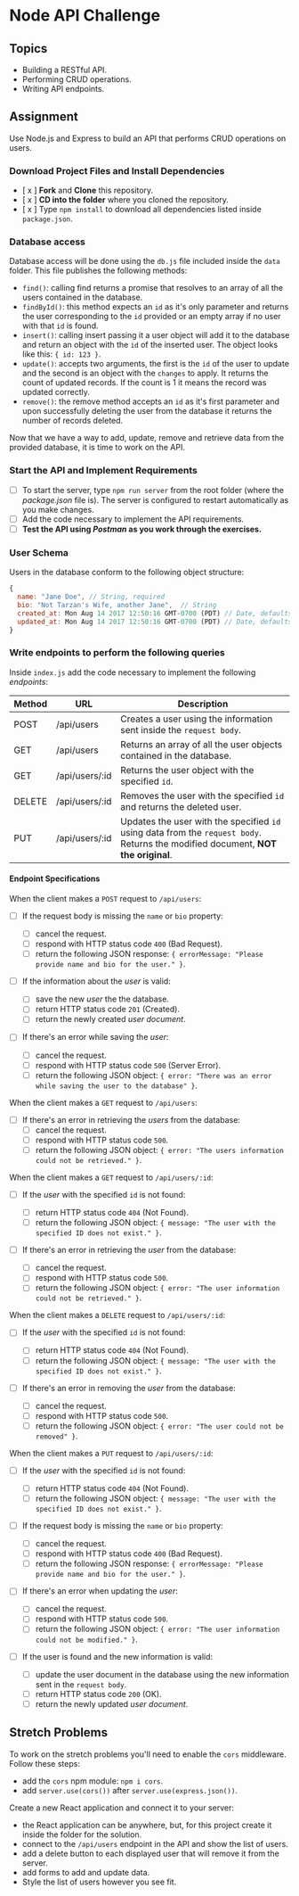 # Node API Challenge

## Topics

- Building a RESTful API.
- Performing CRUD operations.
- Writing API endpoints.

## Assignment

Use Node.js and Express to build an API that performs CRUD operations on users.

### Download Project Files and Install Dependencies

- [ x ] **Fork** and **Clone** this repository.
- [ x ] **CD into the folder** where you cloned the repository.
- [ x ] Type `npm install` to download all dependencies listed inside `package.json`.

### Database access

Database access will be done using the `db.js` file included inside the `data` folder. This file publishes the following methods:

- `find()`: calling find returns a promise that resolves to an array of all the users contained in the database.
- `findById()`: this method expects an `id` as it's only parameter and returns the user corresponding to the `id` provided or an empty array if no user with that `id` is found.
- `insert()`: calling insert passing it a user object will add it to the database and return an object with the `id` of the inserted user. The object looks like this: `{ id: 123 }`.
- `update()`: accepts two arguments, the first is the `id` of the user to update and the second is an object with the `changes` to apply. It returns the count of updated records. If the count is 1 it means the record was updated correctly.
- `remove()`: the remove method accepts an `id` as it's first parameter and upon successfully deleting the user from the database it returns the number of records deleted.

Now that we have a way to add, update, remove and retrieve data from the provided database, it is time to work on the API.

### Start the API and Implement Requirements

- [ ] To start the server, type `npm run server` from the root folder (where the _package.json_ file is). The server is configured to restart automatically as you make changes.
- [ ] Add the code necessary to implement the API requirements.
- [ ] **Test the API using _Postman_ as you work through the exercises.**

### User Schema

Users in the database conform to the following object structure:

```js
{
  name: "Jane Doe", // String, required
  bio: "Not Tarzan's Wife, another Jane",  // String
  created_at: Mon Aug 14 2017 12:50:16 GMT-0700 (PDT) // Date, defaults to current date
  updated_at: Mon Aug 14 2017 12:50:16 GMT-0700 (PDT) // Date, defaults to current date
}
```

### Write endpoints to perform the following queries

Inside `index.js` add the code necessary to implement the following _endpoints_:

| Method | URL            | Description                                                                                                                       |
| ------ | -------------- | --------------------------------------------------------------------------------------------------------------------------------- |
| POST   | /api/users     | Creates a user using the information sent inside the `request body`.                                                              |
| GET    | /api/users     | Returns an array of all the user objects contained in the database.                                                               |
| GET    | /api/users/:id | Returns the user object with the specified `id`.                                                                                  |
| DELETE | /api/users/:id | Removes the user with the specified `id` and returns the deleted user.                                                            |
| PUT    | /api/users/:id | Updates the user with the specified `id` using data from the `request body`. Returns the modified document, **NOT the original**. |

#### Endpoint Specifications

When the client makes a `POST` request to `/api/users`:

- [ ] If the request body is missing the `name` or `bio` property:

  - [ ] cancel the request.
  - [ ] respond with HTTP status code `400` (Bad Request).
  - [ ] return the following JSON response: `{ errorMessage: "Please provide name and bio for the user." }`.

- [ ] If the information about the _user_ is valid:

  - [ ] save the new _user_ the the database.
  - [ ] return HTTP status code `201` (Created).
  - [ ] return the newly created _user document_.

- [ ] If there's an error while saving the _user_:
  - [ ] cancel the request.
  - [ ] respond with HTTP status code `500` (Server Error).
  - [ ] return the following JSON object: `{ error: "There was an error while saving the user to the database" }`.

When the client makes a `GET` request to `/api/users`:

- [ ] If there's an error in retrieving the _users_ from the database:
  - [ ] cancel the request.
  - [ ] respond with HTTP status code `500`.
  - [ ] return the following JSON object: `{ error: "The users information could not be retrieved." }`.

When the client makes a `GET` request to `/api/users/:id`:

- [ ] If the _user_ with the specified `id` is not found:

  - [ ] return HTTP status code `404` (Not Found).
  - [ ] return the following JSON object: `{ message: "The user with the specified ID does not exist." }`.

- [ ] If there's an error in retrieving the _user_ from the database:
  - [ ] cancel the request.
  - [ ] respond with HTTP status code `500`.
  - [ ] return the following JSON object: `{ error: "The user information could not be retrieved." }`.

When the client makes a `DELETE` request to `/api/users/:id`:

- [ ] If the _user_ with the specified `id` is not found:

  - [ ] return HTTP status code `404` (Not Found).
  - [ ] return the following JSON object: `{ message: "The user with the specified ID does not exist." }`.

- [ ] If there's an error in removing the _user_ from the database:
  - [ ] cancel the request.
  - [ ] respond with HTTP status code `500`.
  - [ ] return the following JSON object: `{ error: "The user could not be removed" }`.

When the client makes a `PUT` request to `/api/users/:id`:

- [ ] If the _user_ with the specified `id` is not found:

  - [ ] return HTTP status code `404` (Not Found).
  - [ ] return the following JSON object: `{ message: "The user with the specified ID does not exist." }`.

- [ ] If the request body is missing the `name` or `bio` property:

  - [ ] cancel the request.
  - [ ] respond with HTTP status code `400` (Bad Request).
  - [ ] return the following JSON response: `{ errorMessage: "Please provide name and bio for the user." }`.

- [ ] If there's an error when updating the _user_:

  - [ ] cancel the request.
  - [ ] respond with HTTP status code `500`.
  - [ ] return the following JSON object: `{ error: "The user information could not be modified." }`.

- [ ] If the user is found and the new information is valid:

  - [ ] update the user document in the database using the new information sent in the `request body`.
  - [ ] return HTTP status code `200` (OK).
  - [ ] return the newly updated _user document_.

## Stretch Problems

To work on the stretch problems you'll need to enable the `cors` middleware. Follow these steps:

- add the `cors` npm module: `npm i cors`.
- add `server.use(cors())` after `server.use(express.json())`.

Create a new React application and connect it to your server:

- the React application can be anywhere, but, for this project create it inside the folder for the solution.
- connect to the `/api/users` endpoint in the API and show the list of users.
- add a delete button to each displayed user that will remove it from the server.
- add forms to add and update data.
- Style the list of users however you see fit.
